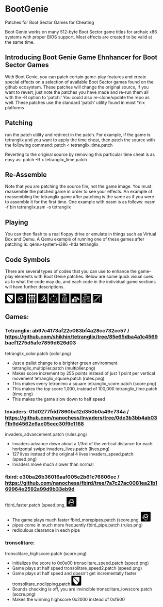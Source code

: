 # BootGenie
Patches for Boot Sector Games for Cheating

Boot Genie works on many 512-byte Boot Sector game titles for archaic x86 systems with proper BIOS support. Most effects are created to be valid at the same time.

## Introducing Boot Genie Game Ehnhancer for Boot Sector Games

With Boot Genie, you can patch certain game-play features and create special effects on a selection of available Boot Sector games found on the github ecosystem. These patches will change the original source, if you want to revert, just note the patches you have made and re-run them all with the -R option to 'patch.' You could also re-clone/update the repo as well. These patches use the standard 'patch' utility found in most *nix platforms

## Patching
run the patch utility and redirect in the patch. For example, if the game is tetranglix and you want to apply the time cheat, then patch the source with the following command:
 patch < tetranglix_time.patch

Reverting to the original source by removing this particular time cheat is as easy as:
 patch -R < tetranglix_time.patch

## Re-Assemble
Note that you are patching the source file, not the game image. You must reassemble the patched game in order to see your effects. An example of reassembling the tetranglix game after patching is the same as if you were to assemble it for the first time. One example with nasm is as follows:
 nasm -f bin tetranglix.asm -o tetranglix

## Playing
You can then flash to a real floppy drive or emulate in things such as Virtual Box and Qemu. A Qemu example of running one of these games after patching is:
 qemu-system-i386 -hda tetranglix

## Code Symbols
There are several types of codes that you can use to enhance the game-play elements with Boot Genie patches. Below are some quick visual cues as to what the code may do, and each code in the individual game sections will have further descriptions.

<img src=https://github.com/XlogicX/BootGenie/blob/master/invincible.png>
<img src=https://github.com/XlogicX/BootGenie/blob/master/expert.png>
<img src=https://github.com/XlogicX/BootGenie/blob/master/lives.png>
<img src=https://github.com/XlogicX/BootGenie/blob/master/speed.png>
<img src=https://github.com/XlogicX/BootGenie/blob/master/time.png>
<img src=https://github.com/XlogicX/BootGenie/blob/master/score.png>
<img src=https://github.com/XlogicX/BootGenie/blob/master/rules.png>
<img src=https://github.com/XlogicX/BootGenie/blob/master/multiplier.png>
<img src=https://github.com/XlogicX/BootGenie/blob/master/color.png>

## Games:

### Tetranglix: ab97c4173af22c083bf4a28cc732cc57 / https://github.com/shikhin/tetranglix/tree/85e65dba4a1c4569baef1275d5afe7859d626d03
tetranglix_color.patch (color.png)
* Just a pallet change to a brighter green environment
tetranglix_multiplier.patch (multiplier.png)
* Makes score increment by 255 points instead of just 1 point per vertical movement
tetranglix_square.patch (rules.png)
* This makes every tetronimo a square
tetranglix_score.patch (score.png)
* This makes the top score 1,000, instead of 100,000
tetranglix_time.patch (time.png)
* This makes the game slow down to half speed

### Invaders: 01d0277fdd7860ba12d350b0a49e734a / https://github.com/nanochess/Invaders/tree/0de3b3bb4ab03f1b9d4562e6ac05eec30f9c1168
invaders_advancement.patch (rules.png)
* Invaders advance down about a 1/3rd of the vertical distance for each horizontal swipe
invaders_lives.patch (lives.png)
* 127 lives instead of the original 4 lives
invaders_speed.patch (speed.png)
* Invaders move much slower than normal

### fbird: e30ba26b36016aaf005e2b61c76606ec / https://github.com/nanochess/fbird/tree/7a7c27ac0081ea21b169964e2592a99d9b33eb9d
fbird_faster.patch (speed.png, <img src=https://github.com/XlogicX/BootGenie/blob/master/expert.png>
* The game plays much faster
fbird_morepipes.patch (score.png, <img src=https://github.com/XlogicX/BootGenie/blob/master/expert.png>
* pipes come in much more frequently
fbird_pipe.patch (rules.png)
* rediculous clearance in each pipe

### tronsolitare:
tronsolitare_highscore.patch (score.png)
* Initializes the score to 0x0e00
tronsolitare_speed.patch (speed.png)
* Game plays at half speed
tronsolitare_speed2.patch (speed.png)
* Game plays at half speed and doesn't get incrementally faster
tronsolitare_noclipping.patch <img src=https://github.com/XlogicX/BootGenie/blob/master/invincible.png>
* Bounds checking is off, you are invincible
tronsolitare_lowscore.patch (socre.png)
* Makes the winning highscore 0x2000 instead of 0xf600
